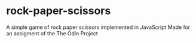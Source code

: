 # rock-paper-scissors
A simple game of rock paper scissors implemented in JavaScript
Made for an assigment of the The Odin Project